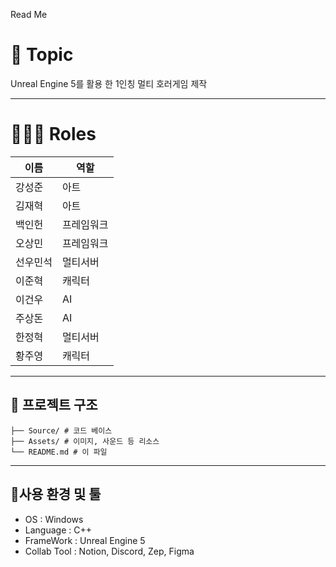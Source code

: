 Read Me

# 📌 Topic
Unreal Engine 5를 활용 한 1인칭 멀티 호러게임 제작

---

# 🧑‍🤝‍🧑 Roles
| 이름 | 역할 |
|----------|-----------|
|강성준|아트|
|김재혁|아트|
|백인헌|프레임워크|
|오상민|프레임워크|
|선우민석|멀티서버|
|이준혁|캐릭터|
|이건우|AI|
|주상돈|AI|
|한정혁|멀티서버|
|황주영|캐릭터|

---

## 📂 프로젝트 구조
```
├── Source/ # 코드 베이스
├── Assets/ # 이미지, 사운드 등 리소스
└── README.md # 이 파일
```

---

## 📌사용 환경 및 툴
- OS : Windows
- Language : C++
- FrameWork : Unreal Engine 5
- Collab Tool : Notion, Discord, Zep, Figma

